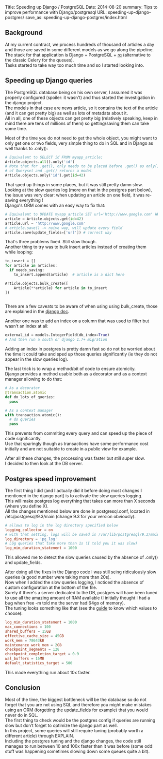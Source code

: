 Title: Speeding up Django / PostgreSQL
Date: 2014-08-20
summary: Tips to improve performance with Django/postgresql
URL: speeding-up-django-postgres/
save_as: speeding-up-django-postgres/index.html

## Background

At my current contract, we process hundreds of thousand of articles a day and those are saved in some different models as we go along the pipeline. The stack for that application is Django + PostgreSQL + [rq](http://python-rq.org/) (alternative to the classic Celery for the queues).   
Tasks started to take way too much time and so I started looking into.  


## Speeding up Django queries
The PostgreSQL database being on his own server, I assumed it was properly configured (spoiler: it wasn't) and thus started the investigation in the django project.  
The models in that case are news article, so it contains the text of the article (and it can get pretty big) as well as lots of metadata about it.   
All in all, one of these objects can get pretty big (relatively speaking, keep in mind there are tens of millions of them) so getting/saving them can take some time.  

Most of the time you do not need to get the whole object, you might want to only get one or two fields, very simple thing to do in SQL and in Django as well thanks to .only():

```python
# Equivalent to SELECT id FROM myapp_article;
Article.objects.all().only('id')
# Note that for .get(), only needs to be placed before .get() as only() is a method
# of Queryset and .get() returns a model
Article.objects.only('id').get(id=42)
```
That sped up things in some places, but it was still pretty damn slow.  
Looking at the slow queries log (more on that in the postgres part below), the issue was very clear: when updating an article on one field, it was re-saving everything !  
Django's ORM comes with an easy way to fix that:

```python
# Equivalent to UPDATE myapp_article SET url='http://www.google.com' WHERE id = 42;
article = Article.objects.get(id=42)
article.url = 'http://www.google.com'
# article.save() -> naive way, will update every field
article.save(update_fields=['url']) # correct way
```

That's three problems fixed. Still slow though.  
Another thing to try was to bulk insert articles instead of creating them while looping:

```python
to_insert = []
for article in articles:
  if needs_saving:
    to_insert.append(article)  # article is a dict here

Article.objects.bulk_create([
    Article(**article) for article in to_insert
])
    
```
There are a few caveats to be aware of when using using bulk_create, those are explained in the [django doc](https://docs.djangoproject.com/en/dev/ref/models/querysets/#bulk-create).  

Another one was to add an index on a column that was used to filter but wasn't an index at all:

```python
external_id = models.IntegerField(db_index=True)
# And then run a south or django 1.7+ migration
```
Adding an index in postgres is pretty damn fast so do not be worried about the time it could take and sped up those queries significantly (ie they do not appear in the slow queries log).

The last trick is to wrap a method/bit of code to ensure atomicity.  
Django provides a method usable both as a decorator and as a context manager allowing to do that:

```python
# As a decorator
@transaction.atomic
def do_lots_of_queries:
  pass

# As a context manager
with transaction.atomic():
  # do queries
  pass
```
This prevents from commiting every query and can speed up the piece of code significantly.  
Use that sparingly though as transactions have some performance cost initially and are not suitable to create in a public view for example.

After all these changes, the processing was faster but still super slow.  
I decided to then look at the DB server.  

## Postgres speed improvement
The first thing I did (and I actually did it before doing most changes I mentioned in the django part) is to activate the slow queries logging.  
This will make postgres log everything that takes can more than X seconds (where you define X).  
All the changes mentioned below are done in postgresql.conf, located in /etc/postgresql/9.3/main (change 9.3 for your version obviously).

```conf
# allows to log in the log directory specified below
logging_collector = on 
# with that setting, logs will be saved in /var/lib/postgresql/9.3/main/pg_log/
log_directory = 'pg_log'
# Log queries that take more than 1s (I told you it was slow)
log_min_duration_statement = 1000
```

This allowed me to detect the slow queries caused by the absence of .only() and update_fields.  

After doing all the fixes in the Django code I was still seing ridiculously slow queries (a good number were taking more than 20s).  
Now when I added the slow queries logging, I noticed the absence of custom configuration at the bottom of the file.  
Surely if there's a server dedicated to the DB, postgres will have been tuned to use all the amazing amount of RAM available (I initially thought I had a bug when free -m told me the server had 64go of memory).  
The tuning looks something like that (see the [guide](https://wiki.postgresql.org/wiki/Tuning_Your_PostgreSQL_Server) to know which values to choose):

```conf
log_min_duration_statement = 1000
max_connections = 100
shared_buffers = 15GB
effective_cache_size = 45GB
work_mem = 78643kB
maintenance_work_mem = 2GB
checkpoint_segments = 128
checkpoint_completion_target = 0.9
wal_buffers = 16MB
default_statistics_target = 500
```
This made everything run about 10x faster.

## Conclusion
Most of the time, the biggest bottleneck will be the database so do not forget that you are not using SQL and therefore you might make mistakes using an ORM (forgetting the update_fields for example) that you would never do in SQL.  
The first thing to check would be the postgres config if queries are running slow but don't forget to optimize the django part as well.  
In this project, some queries will still require tuning (probably worth a different article) through EXPLAIN.  
Including the postgres tuning and the django changes, the code still manages to run between 10 and 100x faster than it was before (some odd stuff was happening sometimes slowing down some queues quite a bit).